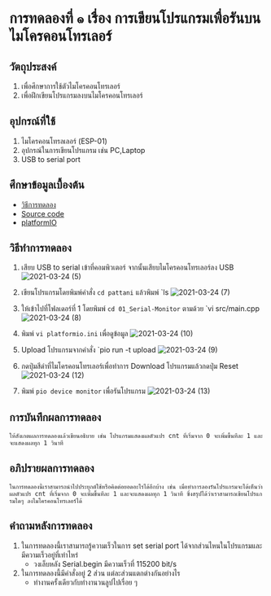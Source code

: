 # การทดลองที่ ๑ เรื่อง การเขียนโปรแกรมเพื่อรันบนไมโครคอนโทรเลอร์

## วัตถุประสงค์
1. เพื่อศึกษาการใช้ตัวไมโครคอนโทรเลอร์
2. เพื่อฝึกเขียนโปรแกรมลงบนไมโครคอนโทรเลอร์

## อุปกรณ์ที่ใช้
1. ไมโครคอนโทรลเลอร์ (ESP-01)
2. อุปกรณ์ในการเขียนโปรแกรม เช่น PC,Laptop
3. USB to serial port

## ศึกษาข้อมูลเบื้องต้น
* [วิธีการทดลอง](https://www.youtube.com/watch?v=NLIUsWLEpmg&ab_channel=TANI-IOT)
* [Source code](https://github.com/choompol-boonmee/lab63b/tree/master/examples)
* [platformIO](https://platformio.org/)

## วิธีทำการทดลอง
1. เสียบ USB to serial เข้าที่คอมพิวเตอร์ จากนั้นเสียบไมโครคอนโทรเลอร์ลง USB
![2021-03-24 (5)](https://user-images.githubusercontent.com/78695932/112347408-6a1d9100-8cf9-11eb-9e93-8c7fe5f51aca.png)



2. เขียนโปรแกรมโดยพิมพ์คำสั่ง `cd pattani` แล้วพิมพ์ `ls
![2021-03-24 (7)](https://user-images.githubusercontent.com/78695932/112347558-8d484080-8cf9-11eb-875c-7b20e76de916.png)


3. ให้เข้าไปที่โฟลเดอร์ที่ 1 โดยพิมพ์ `cd 01_Serial-Monitor` ตามด้วย `vi src/main.cpp
![2021-03-24 (8)](https://user-images.githubusercontent.com/78695932/112347591-93d6b800-8cf9-11eb-9281-f55ad5937f0d.png)


4. พิมพ์ `vi platformio.ini` เพื่อดูข้อมูล
![2021-03-24 (10)](https://user-images.githubusercontent.com/78695932/112347632-9b965c80-8cf9-11eb-86b1-425654628096.png)

5. Upload โปรแกรมจากคำสั่ง `pio run -t upload
![2021-03-24 (9)](https://user-images.githubusercontent.com/78695932/112347729-b1a41d00-8cf9-11eb-8571-79c5e977e190.png)


6. กดปุ่มสีดำที่ไมโครคอนโทรเลอร์เพื่อทำการ Download โปรแกรมแล้วกดปุ่ม Reset
![2021-03-24 (12)](https://user-images.githubusercontent.com/78695932/112347805-c4b6ed00-8cf9-11eb-81da-9e0339b1572d.png)


7. พิมพ์ `pio device monitor` เพื่อรันโปรแกรม
![2021-03-24 (13)](https://user-images.githubusercontent.com/78695932/112347867-d13b4580-8cf9-11eb-88cb-b2472723f5cc.png)



## การบันทึกผลการทดลอง
    ให้สังเกตผลการทดลองแล้วเขียนอธิบาย เช่น โปรแกรมแสดงผลตัวแปร cnt ที่เริ่มจาก 0 จะเพิ่มขึ้นทีละ 1 และจะแสดงผลทุก 1 วินาที

## อภิปรายผลการทดลอง
    ในการทดลองนี้เราสามารถนำไปประยุกต์ใช้หรือคิดต่อยอดอะไรได้อีกบ้าง เช่น เมื่อทำการลองรันโปรแกรมจะได้เห็นว่าผลตัวแปร cnt ที่เริ่มจาก 0 จะเพิ่มขึ้นทีละ 1 และจะแสดงผลทุก 1 วินาที ซึ่งสรุปได้ว่าเราสามารถเขียนโปรแกรมใดๆ ลงไมโครคอนโทรเลอร์ได้ 

## คำถามหลังการทดลอง
1. ในการทดลองนี้เราสามารถรู้ความเร็วในการ set serial port ได้จากส่วนไหนในโปรแกรมและมีความเร็วอยู่ที่เท่าไหร่ 
     * วงเล็บหลัง Serial.begin มีความเร็วที่ 115200 bit/s 
2. ในการทดลองนี้มีคำสั่งอยู่ 2 ส่วน แต่ละส่วนแตกต่างกันอย่างไร
     * ทำงานครั้งเดียวกับทำงานวนลูปไปเรื่อย ๆ
